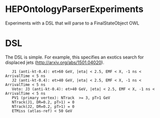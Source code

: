 # HEPOntologyParserExperiments
Experiments with a DSL that will parse to a FinalStateObject OWL

# DSL

The DSL is simple. For example, this specifies an exotics search for displaced jets (http://arxiv.org/abs/1501.04020).

```
   J1 (anti-kt-0.4): et>60 GeV, |eta| < 2.5, EMF < X, -1 ns < ArrivalTime < 5 ns
   J2 (anti-kt-0.4): et>40 GeV, |eta| < 2.5, EMF < X, -1 ns < ArrivalTime < 5 ns
   Veto: J3 (anti-kt-0.4): et>40 GeV, |eta| < 2.5, EMF < X, -1 ns < ArrivalTime < 5 ns
   PV1 (primary vertex): NTrack  >= 3, pT>1 GeV
   NTrack(J1, DR=0.2, pT>1) = 0
   NTrack(J2, DR=0.2, pT>1) = 0
   ETMiss (atlas-ref) < 50 GeV
```
